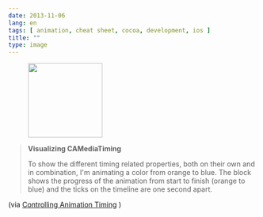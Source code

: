 ```yaml
---
date: 2013-11-06
lang: en
tags: [ animation, cheat sheet, cocoa, development, ios ]
title: ""
type: image
---
```


<figure>
<a
href="https://hugo.ferreira.cc/visualizing-camediatiming-to-show-the-different/attachment/336/"
rel="attachment"><img
src="https://hugo.ferreira.cc/wp-content/uploads/2013/11/tumblr_mvucxfnheC1qz82meo1_1280-150x150.jpg"
width="150" height="150" /></a></figure>

> **Visualizing CAMediaTiming**
>
> To show the different timing related properties, both on their own and
> in combination, I'm animating a color from orange to blue. The block
> shows the progress of the animation from start to finish (orange to
> blue) and the ticks on the timeline are one second apart.

(via [Controlling Animation
Timing](http://ronnqvi.st/controlling-animation-timing/) )

